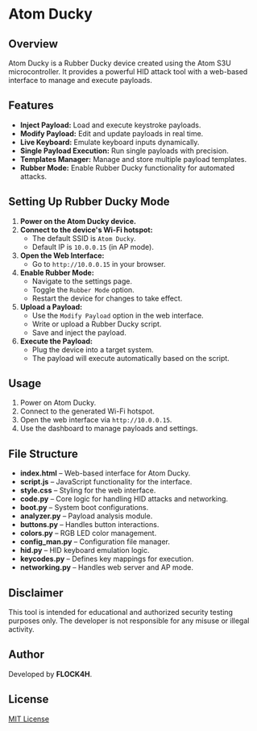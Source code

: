 # Atom Ducky

## Overview
Atom Ducky is a Rubber Ducky device created using the Atom S3U microcontroller. It provides a powerful HID attack tool with a web-based interface to manage and execute payloads.

## Features
- **Inject Payload:** Load and execute keystroke payloads.
- **Modify Payload:** Edit and update payloads in real time.
- **Live Keyboard:** Emulate keyboard inputs dynamically.
- **Single Payload Execution:** Run single payloads with precision.
- **Templates Manager:** Manage and store multiple payload templates.
- **Rubber Mode:** Enable Rubber Ducky functionality for automated attacks.

## Setting Up Rubber Ducky Mode
1. **Power on the Atom Ducky device.**
2. **Connect to the device's Wi-Fi hotspot:**
   - The default SSID is `Atom Ducky`.
   - Default IP is `10.0.0.15` (in AP mode).
3. **Open the Web Interface:**
   - Go to `http://10.0.0.15` in your browser.
4. **Enable Rubber Mode:**
   - Navigate to the settings page.
   - Toggle the `Rubber Mode` option.
   - Restart the device for changes to take effect.
5. **Upload a Payload:**
   - Use the `Modify Payload` option in the web interface.
   - Write or upload a Rubber Ducky script.
   - Save and inject the payload.
6. **Execute the Payload:**
   - Plug the device into a target system.
   - The payload will execute automatically based on the script.

## Usage
1. Power on Atom Ducky.
2. Connect to the generated Wi-Fi hotspot.
3. Open the web interface via `http://10.0.0.15`.
4. Use the dashboard to manage payloads and settings.

## File Structure
- **index.html** – Web-based interface for Atom Ducky.
- **script.js** – JavaScript functionality for the interface.
- **style.css** – Styling for the web interface.
- **code.py** – Core logic for handling HID attacks and networking.
- **boot.py** – System boot configurations.
- **analyzer.py** – Payload analysis module.
- **buttons.py** – Handles button interactions.
- **colors.py** – RGB LED color management.
- **config_man.py** – Configuration file manager.
- **hid.py** – HID keyboard emulation logic.
- **keycodes.py** – Defines key mappings for execution.
- **networking.py** – Handles web server and AP mode.

## Disclaimer
This tool is intended for educational and authorized security testing purposes only. The developer is not responsible for any misuse or illegal activity.

## Author
Developed by **FLOCK4H**.

## License
[MIT License](LICENSE)

